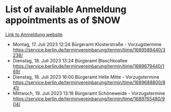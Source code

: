 # List of available Anmeldung appointments as of $NOW
[Link to Anmeldung website](https://service.berlin.de/terminvereinbarung/termin/tag.php?termin=1&anliegen[]=120686&dienstleisterlist=122210,122217,327316,122219,327312,122227,327314,122231,327346,122243,327348,122254,122252,329742,122260,329745,122262,329748,122271,327278,122273,327274,122277,327276,330436,122280,327294,122282,327290,122284,327292,122291,327270,122285,327266,122286,327264,122296,327268,150230,329760,122297,327286,122294,327284,122312,329763,122314,329775,122304,327330,122311,327334,122309,327332,317869,122281,327352,122279,329772,122283,122276,327324,122274,327326,122267,329766,122246,327318,122251,327320,122257,327322,122208,327298,122226,327300&herkunft=http%3A%2F%2Fservice.berlin.de%2Fdienstleistung%2F120686%2F)
- Montag, 17. Juli 2023 12:24 Bürgeramt Klosterstraße - Vorzugstermine https://service.berlin.de/terminvereinbarung/termin/time/1689589440/3238/
- Dienstag, 18. Juli 2023 13:24 Bürgeramt Blaschkoallee https://service.berlin.de/terminvereinbarung/termin/time/1689679440/169/
- Dienstag, 18. Juli 2023 16:00 Bürgeramt Helle Mitte - Vorzugstermine https://service.berlin.de/terminvereinbarung/termin/time/1689688800/841/
- Mittwoch, 19. Juli 2023 13:18 Bürgeramt Schöneweide - Vorzugstermine https://service.berlin.de/terminvereinbarung/termin/time/1689765480/904/
